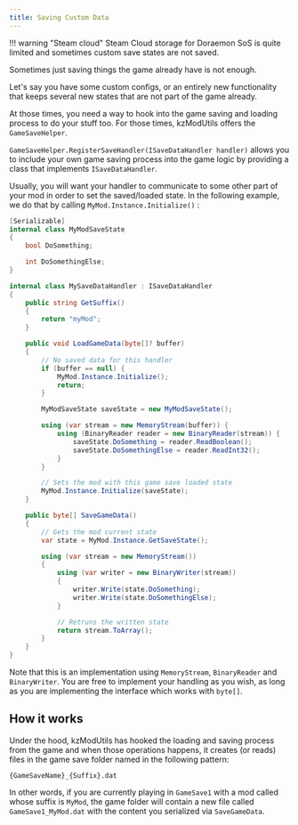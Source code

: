 ```yaml
---
title: Saving Custom Data
---
```


!!! warning "Steam cloud"
	Steam Cloud storage for Doraemon SoS is quite limited and sometimes
	custom save states are not saved.


Sometimes just saving things the game already have is not enough.

Let's say you have some custom configs, or an entirely new functionality
that keeps several new states that are not part of the game already.

At those times, you need a way to hook into the game saving and loading process
to do your stuff too. For those times, kzModUtils offers the `GameSaveHelper`.

`GameSaveHelper.RegisterSaveHandler(ISaveDataHandler handler)`  allows you to
include your own game saving process into the game logic by providing a class
that implements `ISaveDataHandler`.

Usually, you will want your handler to communicate to some other part of your mod
in order to set the saved/loaded state. In the following example, we do that by
calling `MyMod.Instance.Initialize()` :

```C#
[Serializable]
internal class MyModSaveState
{
	bool DoSomething;

	int DoSomethingElse;
}

internal class MySaveDataHandler : ISaveDataHandler
{
	public string GetSuffix()
	{
		return "myMod";
	}

	public void LoadGameData(byte[]? buffer)
	{
		// No saved data for this handler
		if (buffer == null) {
			MyMod.Instance.Initialize();
			return;
		}

		MyModSaveState saveState = new MyModSaveState();

		using (var stream = new MemoryStream(buffer)) {
			using (BinaryReader reader = new BinaryReader(stream)) {
				saveState.DoSomething = reader.ReadBoolean();
				saveState.DoSomethingElse = reader.ReadInt32();
			}
		}

		// Sets the mod with this game save loaded state
		MyMod.Instance.Initialize(saveState);
	}

	public byte[] SaveGameData()
	{
		// Gets the mod current state
		var state = MyMod.Instance.GetSaveState();

		using (var stream = new MemoryStream())
		{
			using (var writer = new BinaryWriter(stream))
			{
				writer.Write(state.DoSomething);
				writer.Write(state.DoSomethingElse);
			}

			// Retruns the written state
			return stream.ToArray();
		}
	}
}
```

Note that this is an implementation using `MemoryStream`, `BinaryReader`
and `BinaryWriter`. You are free to implement your handling as you wish,
as long as you are implementing the interface which works with `byte[]`.


## How it works
Under the hood, kzModUtils has hooked the loading and saving process from
the game and when those operations happens, it creates (or reads) files
in the game save folder named in the following pattern:

```
{GameSaveName}_{Suffix}.dat
```

In other words, if you are currently playing in `GameSave1` with a mod
called whose suffix is `MyMod`, the game folder will contain a new file
called `GameSave1_MyMod.dat` with the content you serialized via `SaveGameData`.


